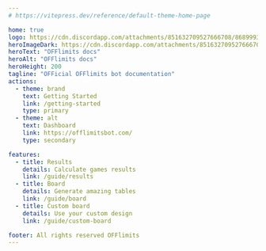 ```yaml
---
# https://vitepress.dev/reference/default-theme-home-page

home: true
logo: https://cdn.discordapp.com/attachments/851632709527666708/868999341979869224/OFFlimits.png
heroImageDark: https://cdn.discordapp.com/attachments/851632709527666708/868999341979869224/OFFlimits.png
heroText: "OFFlimits docs"
heroAlt: "OFFlimits docs"
heroHeight: 200
tagline: "OFFicial OFFlimits bot documentation"
actions:
  - theme: brand
    text: Getting Started
    link: /getting-started
    type: primary
  - theme: alt
    text: Dashboard
    link: https://offlimitsbot.com/
    type: secondary

features:
  - title: Results
    details: Calculate games results
    link: /guide/results
  - title: Board
    details: Generate amazing tables
    link: /guide/board
  - title: Custom board
    details: Use your custom design
    link: /guide/custom-board

footer: All rights reserved OFFlimits
---
```

